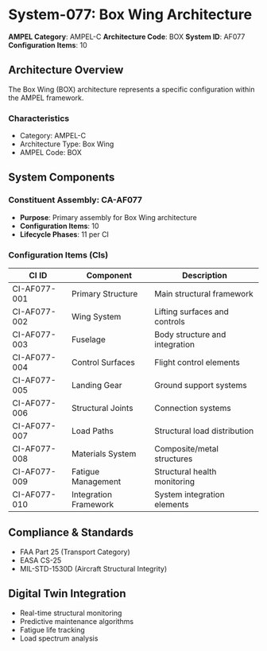 # System-077: Box Wing Architecture

**AMPEL Category**: AMPEL-C
**Architecture Code**: BOX
**System ID**: AF077
**Configuration Items**: 10

## Architecture Overview

The Box Wing (BOX) architecture represents a specific configuration within the AMPEL framework.

### Characteristics
- Category: AMPEL-C
- Architecture Type: Box Wing
- AMPEL Code: BOX

## System Components

### Constituent Assembly: CA-AF077
- **Purpose**: Primary assembly for Box Wing architecture
- **Configuration Items**: 10
- **Lifecycle Phases**: 11 per CI

### Configuration Items (CIs)

| CI ID | Component | Description |
|-------|-----------|-------------|
| CI-AF077-001 | Primary Structure | Main structural framework |
| CI-AF077-002 | Wing System | Lifting surfaces and controls |
| CI-AF077-003 | Fuselage | Body structure and integration |
| CI-AF077-004 | Control Surfaces | Flight control elements |
| CI-AF077-005 | Landing Gear | Ground support systems |
| CI-AF077-006 | Structural Joints | Connection systems |
| CI-AF077-007 | Load Paths | Structural load distribution |
| CI-AF077-008 | Materials System | Composite/metal structures |
| CI-AF077-009 | Fatigue Management | Structural health monitoring |
| CI-AF077-010 | Integration Framework | System integration elements |

## Compliance & Standards
- FAA Part 25 (Transport Category)
- EASA CS-25
- MIL-STD-1530D (Aircraft Structural Integrity)

## Digital Twin Integration
- Real-time structural monitoring
- Predictive maintenance algorithms
- Fatigue life tracking
- Load spectrum analysis
